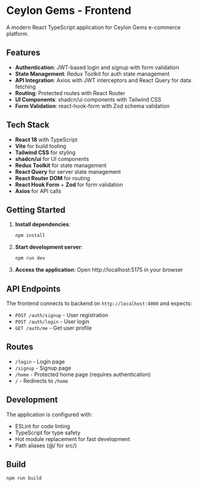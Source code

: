 # Ceylon Gems - Frontend

A modern React TypeScript application for Ceylon Gems e-commerce platform.

## Features

- **Authentication**: JWT-based login and signup with form validation
- **State Management**: Redux Toolkit for auth state management
- **API Integration**: Axios with JWT interceptors and React Query for data fetching
- **Routing**: Protected routes with React Router
- **UI Components**: shadcn/ui components with Tailwind CSS
- **Form Validation**: react-hook-form with Zod schema validation

## Tech Stack

- **React 18** with TypeScript
- **Vite** for build tooling
- **Tailwind CSS** for styling
- **shadcn/ui** for UI components
- **Redux Toolkit** for state management
- **React Query** for server state management
- **React Router DOM** for routing
- **React Hook Form** + **Zod** for form validation
- **Axios** for API calls

## Getting Started

1. **Install dependencies**:

   ```bash
   npm install
   ```

2. **Start development server**:

   ```bash
   npm run dev
   ```

3. **Access the application**:
   Open http://localhost:5175 in your browser

## API Endpoints

The frontend connects to backend on `http://localhost:4000` and expects:

- `POST /auth/signup` - User registration
- `POST /auth/login` - User login
- `GET /auth/me` - Get user profile

## Routes

- `/login` - Login page
- `/signup` - Signup page
- `/home` - Protected home page (requires authentication)
- `/` - Redirects to `/home`

## Development

The application is configured with:

- ESLint for code linting
- TypeScript for type safety
- Hot module replacement for fast development
- Path aliases (@/ for src/)

## Build

```bash
npm run build
```
